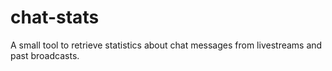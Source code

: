 # chat-stats
A small tool to retrieve statistics about chat messages from livestreams and past broadcasts.
